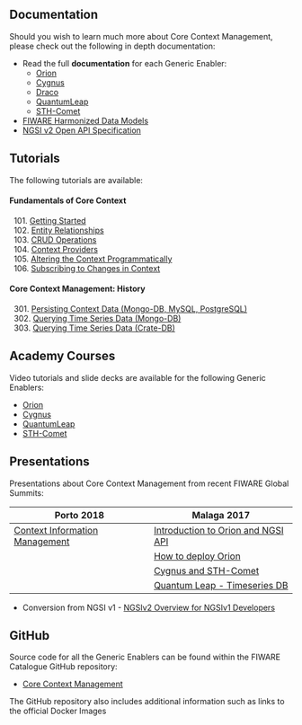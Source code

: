 ## Documentation

Should you wish to learn much more about Core Context Management, please check
out the following in depth documentation:

-   Read the full **documentation** for each Generic Enabler:
    -   [Orion](https://fiware-orion.readthedocs.io/en/latest/)
    -   [Cygnus](https://fiware-cygnus.readthedocs.io/en/latest/)
    -   [Draco](https://fiware-draco.readthedocs.io/en/latest/)
    -   [QuantumLeap](https://quantumleap.rtfd.io/)
    -   [STH-Comet](https://fiware-sth-comet.readthedocs.io/en/latest/)
-   [FIWARE Harmonized Data Models](http://schema.fiware.org)
-   [NGSI v2 Open API Specification](https://swagger.lab.fiware.org/?url=https://raw.githubusercontent.com/Fiware/specifications/master/OpenAPI/ngsiv2/ngsiv2-openapi.json)

## Tutorials

The following tutorials are available:

<h4>Fundamentals of Core Context</h4>

&nbsp; 101.
[Getting Started](https://fiware-tutorials.readthedocs.io/en/latest/getting-started)<br/>
&nbsp; 102.
[Entity Relationships](https://fiware-tutorials.readthedocs.io/en/latest/entity-relationships)<br/>
&nbsp; 103.
[CRUD Operations](https://fiware-tutorials.readthedocs.io/en/latest/crud-operations)<br/>
&nbsp; 104.
[Context Providers](https://fiware-tutorials.readthedocs.io/en/latest/context-providers)<br/>
&nbsp; 105.
[Altering the Context Programmatically](https://fiware-tutorials.readthedocs.io/en/latest/accessing-context)<br/>
&nbsp; 106.
[Subscribing to Changes in Context](https://fiware-tutorials.readthedocs.io/en/latest/subscriptions)<br/>

<h4>Core Context Management: History</h4>

&nbsp; 301.
[Persisting Context Data (Mongo-DB, MySQL, PostgreSQL)](https://fiware-tutorials.readthedocs.io/en/latest/historic-context)<br/>
&nbsp; 302.
[Querying Time Series Data (Mongo-DB)](https://fiware-tutorials.readthedocs.io/en/latest/short-term-history)<br/>
&nbsp; 303.
[Querying Time Series Data (Crate-DB)](https://fiware-tutorials.readthedocs.io/en/latest/time-series-data)<br/>

## Academy Courses

Video tutorials and slide decks are available for the following Generic
Enablers:

-   [Orion](https://fiware-academy.readthedocs.io/en/latest/core/orion/)
-   [Cygnus](https://fiware-academy.readthedocs.io/en/latest/core/cygnus/)
-   [QuantumLeap](https://fiware-academy.readthedocs.io/en/latest/core/quantum-leap/)
-   [STH-Comet](https://fiware-academy.readthedocs.io/en/latest/core/sth-comet/)

## Presentations

Presentations about Core Context Management from recent FIWARE Global Summits:

| Porto 2018                                                                                                                      | Malaga 2017                                                                                                                                |
| ------------------------------------------------------------------------------------------------------------------------------- | ------------------------------------------------------------------------------------------------------------------------------------------ |
| [Context Information Management](https://www.slideshare.net/FI-WARE/fiware-global-summit-fiware-context-information-management) | [Introduction to Orion and NGSI API](https://www.slideshare.net/FI-WARE/fiware-tech-summit-jose-manuel-cantera-fiware-ngsiv2-introduction) |
|                                                                                                                                 | [How to deploy Orion](https://www.slideshare.net/FI-WARE/fiware-tech-summit-fernando-lopez-how-to-deploy-context-broker-in-10-minutes)     |
|                                                                                                                                 | [Cygnus and STH-Comet](https://www.slideshare.net/FI-WARE/fiware-tech-summit-joaquin-salvachua-fiware-cygnus-and-sthcomet)                 |
|                                                                                                                                 | [Quantum Leap - Timeseries DB](https://www.slideshare.net/FI-WARE/fiware-tech-summit-quantum-leap-a-fiware-ttmeseries-db)                  |

-   Conversion from NGSI v1 -
    [NGSIv2 Overview for NGSIv1 Developers](http://bit.ly/ngsiv2-vs-ngsiv1)

## GitHub

Source code for all the Generic Enablers can be found within the FIWARE
Catalogue GitHub repository:

-   [Core Context Management](https://github.com/Fiware/catalogue/tree/master/core)

The GitHub repository also includes additional information such as links to the
official Docker Images
